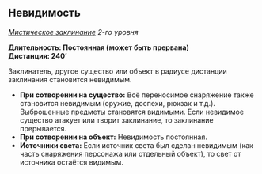 ## Невидимость

*[Мистическое заклинание](../arcane.md) 2-го уровня*

**Длительность: Постоянная (может быть прервана)**<br>
**Дистанция: 240’**

Заклинатель, другое существо или объект в радиусе дистанции заклинания становится невидимым.

- **При сотворении на существо:** Всё переносимое снаряжение также становится невидимым (оружие, доспехи, рюкзак и т.д.). Выброшенные предметы становятся видимыми. Если невидимое существо атакует или творит заклинание, то заклинание прерывается.
- **При сотворении на объект:** Невидимость постоянная.
- **Источники света:** Если источник света был сделан невидимым (как часть снаряжения персонажа или отдельный объект), то свет от источника остаётся видимым.